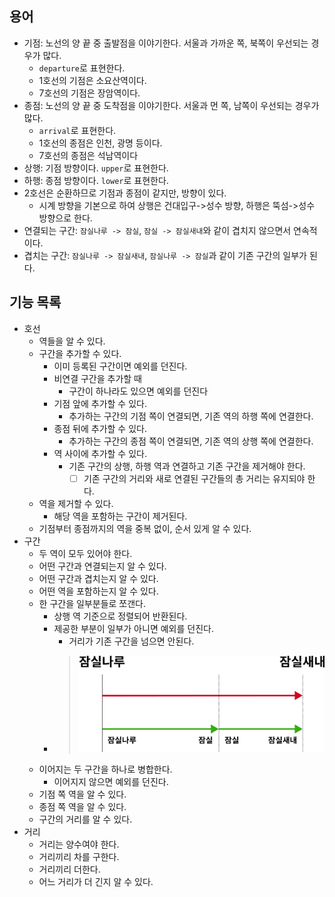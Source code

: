 ## 용어
- 기점: 노선의 양 끝 중 출발점을 이야기한다. 서울과 가까운 쪽, 북쪽이 우선되는 경우가 많다.
  - `departure`로 표현한다. 
  - 1호선의 기점은 소요산역이다.
  - 7호선의 기점은 장암역이다.
- 종점: 노선의 양 끝 중 도착점을 이야기한다. 서울과 먼 쪽, 남쪽이 우선되는 경우가 많다.
  - `arrival`로 표현한다. 
  - 1호선의 종점은 인천, 광명 등이다.
  - 7호선의 종점은 석남역이다
- 상행: 기점 방향이다. `upper`로 표현한다.
- 하행: 종점 방향이다. `lower`로 표현한다.
- 2호선은 순환하므로 기점과 종점이 같지만, 방향이 있다.
  - 시계 방향을 기본으로 하여 상행은 건대입구->성수 방향, 하행은 뚝섬->성수 방향으로 한다.
- 연결되는 구간: `잠실나루 -> 잠실`, `잠실 -> 잠실새내`와 같이 겹치지 않으면서 연속적이다.
- 겹치는 구간: `잠실나루 -> 잠실새내`, `잠실나루 -> 잠실`과 같이 기존 구간의 일부가 된다.  

## 기능 목록

- 호선
  - 역들을 알 수 있다.
  - 구간을 추가할 수 있다.
    - 이미 등록된 구간이면 예외를 던진다.
    - 비연결 구간을 추가할 때
      - 구간이 하나라도 있으면 예외를 던진다
    - 기점 앞에 추가할 수 있다.
      - 추가하는 구간의 기점 쪽이 연결되면, 기존 역의 하행 쪽에 연결한다.
    - 종점 뒤에 추가할 수 있다.
      - 추가하는 구간의 종점 쪽이 연결되면, 기존 역의 상행 쪽에 연결한다.
    - 역 사이에 추가할 수 있다.
      - 기존 구간의 상행, 하행 역과 연결하고 기존 구간을 제거해야 한다.
        - [ ] 기존 구간의 거리와 새로 연결된 구간들의 총 거리는 유지되야 한다.
  - 역을 제거할 수 있다.
    - 해당 역을 포함하는 구간이 제거된다.
  - 기점부터 종점까지의 역을 중복 없이, 순서 있게 알 수 있다.
- 구간
  - 두 역이 모두 있어야 한다.
  - 어떤 구간과 연결되는지 알 수 있다. 
  - 어떤 구간과 겹치는지 알 수 있다.
  - 어떤 역을 포함하는지 알 수 있다.
  - 한 구간을 일부분들로 쪼갠다.
    - 상행 역 기준으로 정렬되어 반환된다.
    - 제공한 부분이 일부가 아니면 예외를 던진다.
      - 거리가 기존 구간을 넘으면 안된다. 
    - > ![img.png](쪼개기.png)
  - 이어지는 두 구간을 하나로 병합한다.
    - 이어지지 않으면 예외를 던진다.
  - 기점 쪽 역을 알 수 있다.
  - 종점 쪽 역을 알 수 있다.
  - 구간의 거리를 알 수 있다.
- 거리
  - 거리는 양수여야 한다.
  - 거리끼리 차를 구한다.
  - 거리끼리 더한다.
  - 어느 거리가 더 긴지 알 수 있다.

